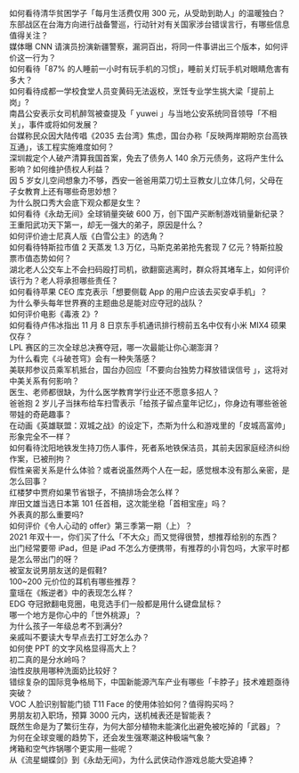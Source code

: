 如何看待清华贫困学子「每月生活费仅用 300 元，从受助到助人」的温暖独白？  
东部战区在台海方向进行战备警巡，行动针对有关国家涉台错误言行，有哪些信息值得关注？  
媒体曝 CNN 请演员扮演新疆警察，漏洞百出，将同一件事讲出三个版本，如何评价这一行为？  
如何看待「87% 的人睡前一小时有玩手机的习惯」，睡前关灯玩手机对眼睛危害有多大？  
如何看待成都一学校食堂人员变黄码无法返校，烹饪专业学生挑大梁「提前上岗」?  
南昌公安表示女司机醉驾被查提及「 yuwei 」与当地公安系统同音领导「不相关」，事件或将如何发展？  
台媒称民众因大陆传唱《2035 去台湾》焦虑，国台办称「反映两岸期盼京台高铁互通」，该工程实施难度如何？  
深圳裁定个人破产清算我国首案，免去了债务人 140 余万元债务，这将产生什么影响？如何维护债权人利益？  
因 5 岁女儿空间想象力不够，西安一爸爸用菜刀切土豆教女儿立体几何，父母在子女教育上还有哪些奇思妙想？  
为什么脱口秀大会底下观众都是女生？  
如何看待《永劫无间》全球销量突破 600 万，创下国产买断制游戏销量新纪录？  
王重阳武功天下第一，却无一强大的弟子，原因是什么？  
如何评价迪士尼真人版《白雪公主》的选角？  
如何看待特斯拉市值 2 天蒸发 1.3 万亿，马斯克弟弟抢先套现 7 亿元？特斯拉股票市值态势如何？  
湖北老人公交车上不会扫码殴打司机，欲翻窗逃离时，群众将其堵车上，如何评价该行为？老人将承担哪些责任？  
如何看待苹果 CEO 库克表示「想要侧载 App 的用户应该去买安卓手机」？  
为什么拳头每年世界赛的主题曲总是能对应夺冠的战队？  
如何评价电影《毒液 2》?  
如何看待卢伟冰指出 11 月 8 日京东手机通讯排行榜前五名中仅有小米 MIX4 硕果仅存？  
LPL 赛区的三次全球总决赛夺冠，哪一次最能让你心潮澎湃？  
为什么看完《斗破苍穹》会有一种失落感？  
美联邦参议员乘军机抵台，国台办回应「不要向台独势力释放错误信号 」，这将对中美关系有何影响？  
医生、老师都很缺，为什么医学教育学行业还不愿意多招人？  
爸爸抱 2 岁儿子当抹布给车扫雪表示「给孩子留点童年记忆」，你身边有哪些爸爸带娃的奇葩趣事？  
在动画《英雄联盟：双城之战》的设定下，杰斯为什么和游戏里的「皮城高富帅」形象完全不一样？  
如何看待沈阳地铁发生持刀伤人事件，死者系地铁保洁员，其前夫因家庭经济纠纷作案，已被刑拘？  
假性亲密关系是什么体验？或者说虽然两个人在一起，感觉根本没有那么亲密，是怎么回事？  
红楼梦中贾府如果节省银子，不搞排场会怎么样？  
岸田文雄当选日本第 101 任首相，这次能坐稳「首相宝座」吗？  
外表真的那么重要吗?  
如何评价《令人心动的 offer》第三季第一期（上）？  
2021 年双十一，你们买了什么「不大众」而又觉得很赞，想推荐给别的东西？  
出门经常要带 iPad，但是 iPad 不怎么方便携带，有推荐的小背包吗，大家平时都是怎么带出门的呀？  
被室友说男朋友送的是假鞋?  
100~200 元价位的耳机有哪些推荐？  
童瑶在《叛逆者》中的表现怎么样？  
EDG 夺冠掀翻电竞圈，电竞选手们一般都是用什么键盘鼠标？  
哪一个地方是你心中的「世外桃源」？  
为什么孩子一年级总考不到满分?  
亲戚叫不要读大专早点去打工好怎么办？  
如何使 PPT 的文字风格显得高大上？  
初二真的是分水岭吗？  
油性皮肤用哪种洗面奶比较好？  
错综复杂的国际竞争格局下，中国新能源汽车产业有哪些「卡脖子」技术难题亟待突破？  
VOC 人脸识别智能门锁 T11 Face 的使用体验如何？值得购买吗？  
男朋友初入职场，预算 3000 元内，送机械表还是智能表？  
既然生命是为了繁衍生存，为何大部分植物未能演化出避免被吃掉的「武器」？  
为何在全球变暖的趋势下，还会发生强寒潮这种极端气象？  
烤箱和空气炸锅哪个更实用一些呢？  
从《流星蝴蝶剑》到《永劫无间》，为什么武侠动作游戏总能大受追捧？  
